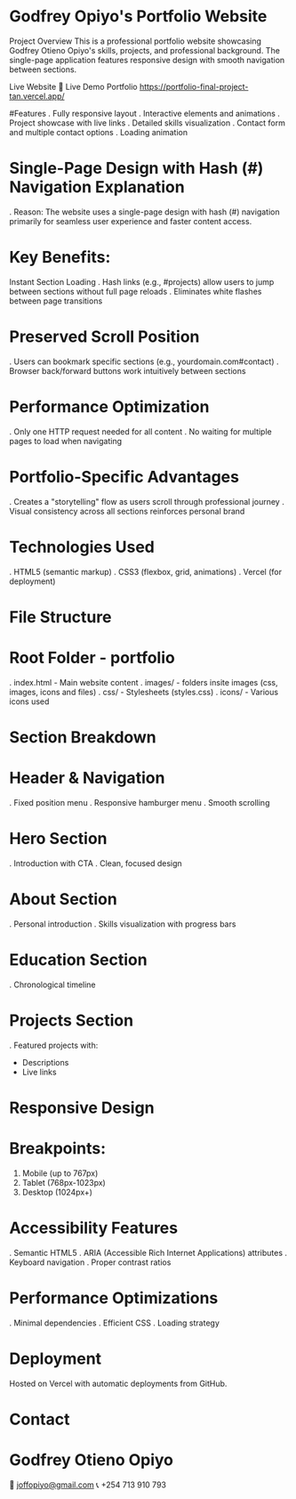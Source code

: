 # Godfrey Opiyo's Portfolio Website
Project Overview
This is a professional portfolio website showcasing Godfrey Otieno Opiyo's skills, projects, and professional background. The single-page application features responsive design with smooth navigation between sections.

Live Website
🚀 Live Demo Portfolio https://portfolio-final-project-tan.vercel.app/

#Features
. Fully responsive layout
. Interactive elements and animations
. Project showcase with live links
. Detailed skills visualization
. Contact form and multiple contact options
. Loading animation

# Single-Page Design with Hash (#) Navigation Explanation
. Reason: The website uses a single-page design with hash (#) navigation primarily for seamless user experience and faster content access.

# Key Benefits:
Instant Section Loading
. Hash links (e.g., #projects) allow users to jump between sections without full page reloads
. Eliminates white flashes between page transitions

# Preserved Scroll Position
. Users can bookmark specific sections (e.g., yourdomain.com#contact)
. Browser back/forward buttons work intuitively between sections

# Performance Optimization
. Only one HTTP request needed for all content
. No waiting for multiple pages to load when navigating

# Portfolio-Specific Advantages
. Creates a "storytelling" flow as users scroll through professional journey
. Visual consistency across all sections reinforces personal brand

# Technologies Used
. HTML5 (semantic markup)
. CSS3 (flexbox, grid, animations)
. Vercel (for deployment)

# File Structure
# Root Folder - portfolio
. index.html - Main website content
. images/ - folders insite images (css, images, icons and files)
. css/ - Stylesheets (styles.css)
. icons/ - Various icons used
# Section Breakdown
# Header & Navigation
. Fixed position menu
. Responsive hamburger menu
. Smooth scrolling

# Hero Section
. Introduction with CTA
. Clean, focused design

# About Section
. Personal introduction
. Skills visualization with progress bars

# Education Section
. Chronological timeline

# Projects Section
. Featured projects with:
  - Descriptions
  - Live links

# Responsive Design
# Breakpoints:
1. Mobile (up to 767px)
2. Tablet (768px-1023px)
3. Desktop (1024px+)

# Accessibility Features
 . Semantic HTML5
. ARIA (Accessible Rich Internet Applications) attributes
. Keyboard navigation
. Proper contrast ratios

# Performance Optimizations
. Minimal dependencies
. Efficient CSS
. Loading strategy

# Deployment
Hosted on Vercel with automatic deployments from GitHub.

# Contact

# Godfrey Otieno Opiyo
📧 joffopiyo@gmail.com
📞 +254 713 910 793
